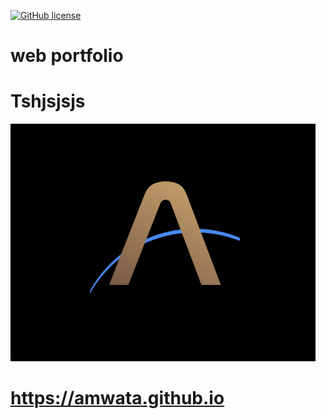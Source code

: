 <a href="https://github.com/amwata/amwata.github.io/blob/master/LICENSE"><img alt="GitHub license" src="https://img.shields.io/github/license/amwata/amwata.github.io"></a>

# web portfolio
<h1 onclick="alert(73)"> Tshjsjsjs </h1>

<img alt="profile" src="https://github.com/amwata/amwata.github.io/blob/master/imgs/template.png">

# https://amwata.github.io

